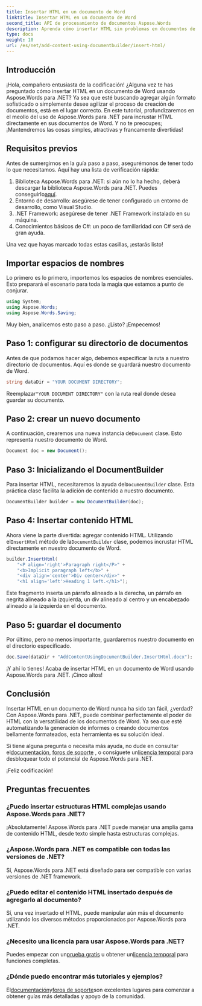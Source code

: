 ```yaml
---
title: Insertar HTML en un documento de Word
linktitle: Insertar HTML en un documento de Word
second_title: API de procesamiento de documentos Aspose.Words
description: Aprenda cómo insertar HTML sin problemas en documentos de Word usando Aspose.Words para .NET con nuestro tutorial detallado paso a paso. Perfecto para desarrolladores.
type: docs
weight: 10
url: /es/net/add-content-using-documentbuilder/insert-html/
---
```

## Introducción

¡Hola, compañero entusiasta de la codificación! ¿Alguna vez te has preguntado cómo insertar HTML en un documento de Word usando Aspose.Words para .NET? Ya sea que esté buscando agregar algún formato sofisticado o simplemente desee agilizar el proceso de creación de documentos, está en el lugar correcto. En este tutorial, profundizaremos en el meollo del uso de Aspose.Words para .NET para incrustar HTML directamente en sus documentos de Word. Y no te preocupes; ¡Mantendremos las cosas simples, atractivas y francamente divertidas!

## Requisitos previos

Antes de sumergirnos en la guía paso a paso, asegurémonos de tener todo lo que necesitamos. Aquí hay una lista de verificación rápida:

1. Biblioteca Aspose.Words para .NET: si aún no lo ha hecho, deberá descargar la biblioteca Aspose.Words para .NET. Puedes conseguirlo[aquí](https://releases.aspose.com/words/net/).
2. Entorno de desarrollo: asegúrese de tener configurado un entorno de desarrollo, como Visual Studio.
3. .NET Framework: asegúrese de tener .NET Framework instalado en su máquina.
4. Conocimientos básicos de C#: un poco de familiaridad con C# será de gran ayuda.

Una vez que hayas marcado todas estas casillas, ¡estarás listo!

## Importar espacios de nombres

Lo primero es lo primero, importemos los espacios de nombres esenciales. Esto preparará el escenario para toda la magia que estamos a punto de conjurar.

```csharp
using System;
using Aspose.Words;
using Aspose.Words.Saving;
```

Muy bien, analicemos esto paso a paso. ¿Listo? ¡Empecemos!

## Paso 1: configurar su directorio de documentos

Antes de que podamos hacer algo, debemos especificar la ruta a nuestro directorio de documentos. Aquí es donde se guardará nuestro documento de Word.

```csharp
string dataDir = "YOUR DOCUMENT DIRECTORY";
```

 Reemplazar`"YOUR DOCUMENT DIRECTORY"` con la ruta real donde desea guardar su documento.

## Paso 2: crear un nuevo documento

 A continuación, crearemos una nueva instancia de`Document` clase. Esto representa nuestro documento de Word.

```csharp
Document doc = new Document();
```

## Paso 3: Inicializando el DocumentBuilder

Para insertar HTML, necesitaremos la ayuda del`DocumentBuilder` clase. Esta práctica clase facilita la adición de contenido a nuestro documento.

```csharp
DocumentBuilder builder = new DocumentBuilder(doc);
```

## Paso 4: Insertar contenido HTML

 Ahora viene la parte divertida: agregar contenido HTML. Utilizando el`InsertHtml` método de la`DocumentBuilder` clase, podemos incrustar HTML directamente en nuestro documento de Word.

```csharp
builder.InsertHtml(
    "<P align='right'>Paragraph right</P>" +
    "<b>Implicit paragraph left</b>" +
    "<div align='center'>Div center</div>" +
    "<h1 align='left'>Heading 1 left.</h1>");
```

Este fragmento inserta un párrafo alineado a la derecha, un párrafo en negrita alineado a la izquierda, un div alineado al centro y un encabezado alineado a la izquierda en el documento.

## Paso 5: guardar el documento

Por último, pero no menos importante, guardaremos nuestro documento en el directorio especificado.

```csharp
doc.Save(dataDir + "AddContentUsingDocumentBuilder.InsertHtml.docx");
```

¡Y ahí lo tienes! Acaba de insertar HTML en un documento de Word usando Aspose.Words para .NET. ¡Cinco altos!

## Conclusión

Insertar HTML en un documento de Word nunca ha sido tan fácil, ¿verdad? Con Aspose.Words para .NET, puede combinar perfectamente el poder de HTML con la versatilidad de los documentos de Word. Ya sea que esté automatizando la generación de informes o creando documentos bellamente formateados, esta herramienta es su solución ideal.

Si tiene alguna pregunta o necesita más ayuda, no dude en consultar el[documentación](https://reference.aspose.com/words/net/), [foros de soporte](https://forum.aspose.com/c/words/8) , o consíguete un[licencia temporal](https://purchase.aspose.com/temporary-license/) para desbloquear todo el potencial de Aspose.Words para .NET.

¡Feliz codificación!

## Preguntas frecuentes

### ¿Puedo insertar estructuras HTML complejas usando Aspose.Words para .NET?  
¡Absolutamente! Aspose.Words para .NET puede manejar una amplia gama de contenido HTML, desde texto simple hasta estructuras complejas.

### ¿Aspose.Words para .NET es compatible con todas las versiones de .NET?  
Sí, Aspose.Words para .NET está diseñado para ser compatible con varias versiones de .NET framework.

### ¿Puedo editar el contenido HTML insertado después de agregarlo al documento?  
Sí, una vez insertado el HTML, puede manipular aún más el documento utilizando los diversos métodos proporcionados por Aspose.Words para .NET.

### ¿Necesito una licencia para usar Aspose.Words para .NET?  
 Puedes empezar con un[prueba gratis](https://releases.aspose.com/) u obtener un[licencia temporal](https://purchase.aspose.com/temporary-license/) para funciones completas.

### ¿Dónde puedo encontrar más tutoriales y ejemplos?  
 El[documentación](https://reference.aspose.com/words/net/)y[foros de soporte](https://forum.aspose.com/c/words/8)son excelentes lugares para comenzar a obtener guías más detalladas y apoyo de la comunidad.
